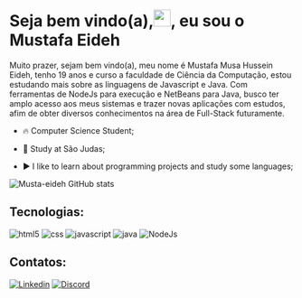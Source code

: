 <h1 align="left">Seja bem vindo(a),<img src="https://raw.githubusercontent.com/kaueMarques/kaueMarques/master/hi.gif" height="30px">, eu sou o Mustafa Eideh</h1>

<p>Muito prazer, sejam bem vindo(a), meu nome é Mustafa Musa Hussein Eideh, tenho 19 anos e curso a faculdade de Ciência da Computação, estou estudando mais sobre as linguagens de Javascript e Java. Com ferramentas de NodeJs para execução e NetBeans para Java, busco ter amplo acesso aos meus sistemas e trazer novas aplicações com estudos, afim de obter diversos conhecimentos na área de Full-Stack futuramente.</p>

- 🔥  Computer Science Student;

- 🔭 Study at São Judas;

- ▶️ I like to learn about programming projects and study some languages;

![Musta-eideh GitHub stats](https://github-readme-stats.vercel.app/api?username=Musta-eideh&show_icons=true&theme=radical)


## Tecnologias:
<div style="display: inline_block">
    <img aling="center" src="https://img.shields.io/badge/HTML-239120?style=for-the-badge&logo=html5&logoColor=white" alt="html5">
    <img aling="center" src="https://img.shields.io/badge/CSS-239120?&style=for-the-badge&logo=css3&logoColor=white" alt="css">
    <img aling="center" src="https://img.shields.io/badge/JavaScript-F7DF1E?style=for-the-badge&logo=javascript&logoColor=black" alt="javascript">
    <img aling="center" src="https://img.shields.io/badge/Java-ED8B00?style=for-the-badge&logo=java&logoColor=white" alt="java">
    <img aling="center" src="https://img.shields.io/badge/Node.js-43853D?style=for-the-badge&logo=node.js&logoColor=white" alt="NodeJs">
</div>

## Contatos:
[![Linkedin](https://img.shields.io/badge/LinkedIn-0077B5?style=for-the-badge&logo=linkedin&logoColor=white)](https://www.linkedin.com/in/mustafa-eideh-b853581b4/)
[![Discord](https://img.shields.io/badge/Discord-7289DA?style=for-the-badge&logo=discord&logoColor=white)](https://discord.com/channels/@me)
